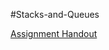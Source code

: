 #Stacks-and-Queues

[Assignment Handout](https://docs.google.com/document/d/1emNcCWKRVWZKuJmWrXvNEmgNaSeFdrNvp_XFPRfMtoE/edit?usp=sharing)